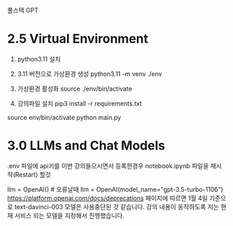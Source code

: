 풀스택 GPT

# 2.5 Virtual Environment 
1. python3.11 설치

2. 3.11 버전으로 가상환경 생성
python3.11 -m venv ./env

3. 가상환경 활성화
source ./env/bin/activate

4. 강의파일 설치
pip3 install -r requirements.txt 


source env/bin/activate
python main.py

# 3.0 LLMs and Chat Models
.env 파일에 api키를 이번 강의들으시면서 등록한경우 notebook.ipynb 파일을 재시작(Restart) 할것

llm = OpenAI() # 오류날때
llm = OpenAI(model_name="gpt-3.5-turbo-1106")
https://platform.openai.com/docs/deprecations 페이지에 따르면 1월 4일 기준으로 text-davinci-003 모델은 사용중단된 것 같습니다. 강의 내용이 동작하도록 저는 현재 서비스 되는 모델을 지정해서 진행했습니다.
